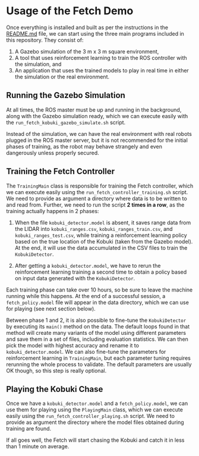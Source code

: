 Usage of the Fetch Demo
=======================

Once everything is installed and built as per the instructions in the [README.md](README.md) file, we can start using the three main programs included in this repository. They consist of:
1. A Gazebo simulation of the 3 m x 3 m square environment,
2. A tool that uses reinforcement learning to train the ROS controller with the simulation, and
3. An application that uses the trained models to play in real time in either the simulation or the real environment.


Running the Gazebo Simulation
-----------------------------

At all times, the ROS master must be up and running in the background, along with the Gazebo simulation ready, which we can execute easily with the `run_fetch_kobuki_gazebo_simulate.sh` script.

Instead of the simulation, we can have the real environment with real robots plugged in the ROS master server, but it is not recommended for the initial phases of training, as the robot may behave strangely and even dangerously unless properly secured.


Training the Fetch Controller
-----------------------------

The `TrainingMain` class is responsible for training the Fetch controller, which we can execute easily using the `run_fetch_controller_training.sh` script. We need to provide as argument a directory where data is to be written to and read from. Further, we need to run the script **2 times in a row**, as the training actually happens in 2 phases:

1. When the file `kobuki_detector.model` is absent, it saves range data from the LIDAR into `kobuki_ranges.csv`, `kobuki_ranges_train.csv`, and `kobuki_ranges_test.csv`, while training a reinforcement learning policy based on the true location of the Kobuki (taken from the Gazebo model). At the end, it will use the data accumulated in the CSV files to train the `KobukiDetector`.

2. After getting a `kobuki_detector.model`, we have to rerun the reinforcement learning training a second time to obtain a policy based on input data generated with the `KobukiDetector`.

Each training phase can take over 10 hours, so be sure to leave the machine running while this happens. At the end of a successful session, a `fetch_policy.model` file will appear in the data directory, which we can use for playing (see next section below).

Between phase 1 and 2, it is also possible to fine-tune the `KobukiDetector` by executing its `main()` method on the data. The default loops found in that method will create many variants of the model using different parameters and save them in a set of files, including evaluation statistics. We can then pick the model with highest accuracy and rename it to `kobuki_detector.model`. We can also fine-tune the parameters for reinforcement learning in `TrainingMain`, but each parameter tuning requires rerunning the whole process to validate. The default parameters are usually OK though, so this step is really optional.


Playing the Kobuki Chase
------------------------

Once we have a `kobuki_detector.model` and a `fetch_policy.model`, we can use them for playing using the `PlayingMain` class, which we can execute easily using the `run_fetch_controller_playing.sh` script. We need to provide as argument the directory where the model files obtained during training are found.

If all goes well, the Fetch will start chasing the Kobuki and catch it in less than 1 minute on average.
